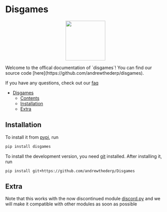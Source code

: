 # Disgames

<p align="center">
 <img src="https://raw.githubusercontent.com/andrewthederp/Disgames/main/docs/src/disgames.png" height="125px" width="125px" />
</p>
Welcome to the offical documentation of `disgames`! You can find our source code [here](https://github.com/andrewthederp/disgames).

If you have any questions, check out our [faq](./faq.md)

- [Disgames](#disgames)
  - [Contents](#contents)
  - [Installation](#installation)
  - [Extra](#extra)

## Installation

To install it from [pypi](https://pypi.org/project/disgames), run

```sh
pip install disgames
```

To install the development version, you need [git](https://git-scm.com/downloads) installed. After installing it, run

```shell
pip install git+https://github.com/andrewthederp/Disgames
```

## Extra

Note that this works with the now discontinued module [discord.py](https://pypi.org/project/discord.py) and we
will make it compatible with other modules as soon as possible